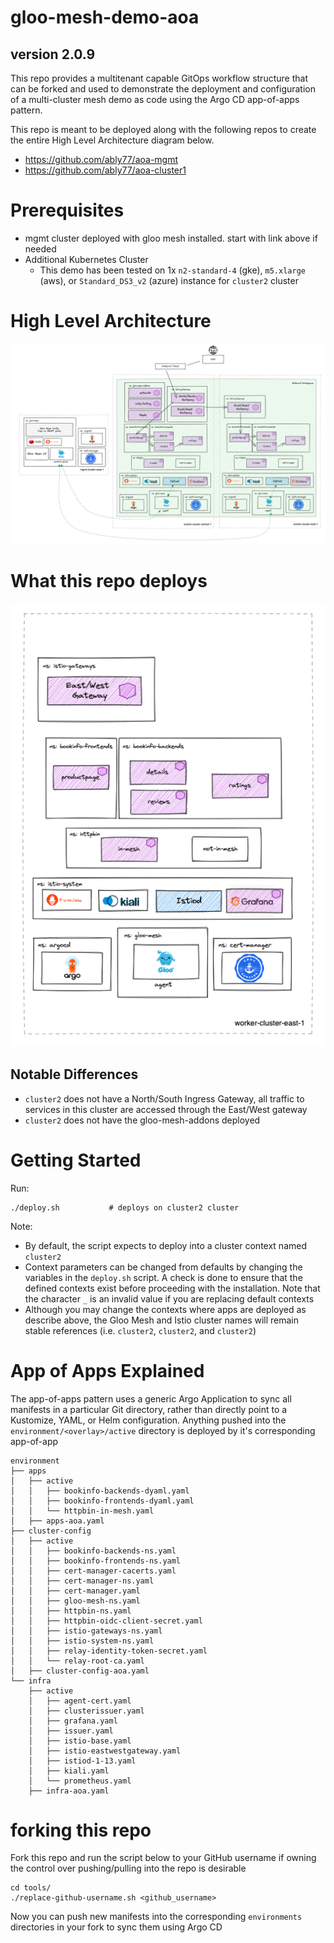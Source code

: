 # gloo-mesh-demo-aoa

## version 2.0.9
This repo provides a multitenant capable GitOps workflow structure that can be forked and used to demonstrate the deployment and configuration of a multi-cluster mesh demo as code using the Argo CD app-of-apps pattern.

This repo is meant to be deployed along with the following repos to create the entire High Level Architecture diagram below.
- https://github.com/ably77/aoa-mgmt
- https://github.com/ably77/aoa-cluster1

# Prerequisites 
- mgmt cluster deployed with gloo mesh installed. start with link above if needed
- Additional Kubernetes Cluster
    - This demo has been tested on 1x `n2-standard-4` (gke), `m5.xlarge` (aws), or `Standard_DS3_v2` (azure) instance for `cluster2` cluster

# High Level Architecture
![High Level Architecture](images/aoa-fulla.png)

# What this repo deploys
![mgmt components](images/aoa-cluster2.png)

## Notable Differences
- `cluster2` does not have a North/South Ingress Gateway, all traffic to services in this cluster are accessed through the East/West gateway
- `cluster2` does not have the gloo-mesh-addons deployed

# Getting Started
Run:
```
./deploy.sh           # deploys on cluster2 cluster
```

Note:
- By default, the script expects to deploy into a cluster context named `cluster2`
- Context parameters can be changed from defaults by changing the variables in the `deploy.sh` script. A check is done to ensure that the defined contexts exist before proceeding with the installation. Note that the character `_` is an invalid value if you are replacing default contexts
- Although you may change the contexts where apps are deployed as describe above, the Gloo Mesh and Istio cluster names will remain stable references (i.e. `cluster2`, `cluster2`, and `cluster2`)

# App of Apps Explained
The app-of-apps pattern uses a generic Argo Application to sync all manifests in a particular Git directory, rather than directly point to a Kustomize, YAML, or Helm configuration. Anything pushed into the `environment/<overlay>/active` directory is deployed by it's corresponding app-of-app
```
environment
├── apps
│   ├── active
│   │   ├── bookinfo-backends-dyaml.yaml
│   │   ├── bookinfo-frontends-dyaml.yaml
│   │   └── httpbin-in-mesh.yaml
│   ├── apps-aoa.yaml
├── cluster-config
│   ├── active
│   │   ├── bookinfo-backends-ns.yaml
│   │   ├── bookinfo-frontends-ns.yaml
│   │   ├── cert-manager-cacerts.yaml
│   │   ├── cert-manager-ns.yaml
│   │   ├── cert-manager.yaml
│   │   ├── gloo-mesh-ns.yaml
│   │   ├── httpbin-ns.yaml
│   │   ├── httpbin-oidc-client-secret.yaml
│   │   ├── istio-gateways-ns.yaml
│   │   ├── istio-system-ns.yaml
│   │   ├── relay-identity-token-secret.yaml
│   │   └── relay-root-ca.yaml
│   ├── cluster-config-aoa.yaml
└── infra
    ├── active
    │   ├── agent-cert.yaml
    │   ├── clusterissuer.yaml
    │   ├── grafana.yaml
    │   ├── issuer.yaml
    │   ├── istio-base.yaml
    │   ├── istio-eastwestgateway.yaml
    │   ├── istiod-1-13.yaml
    │   ├── kiali.yaml
    │   └── prometheus.yaml
    ├── infra-aoa.yaml
```

# forking this repo
Fork this repo and run the script below to your GitHub username if owning the control over pushing/pulling into the repo is desirable
```
cd tools/
./replace-github-username.sh <github_username>
```
Now you can push new manifests into the corresponding `environments` directories in your fork to sync them using Argo CD
